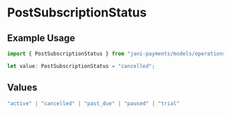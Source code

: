# PostSubscriptionStatus

## Example Usage

```typescript
import { PostSubscriptionStatus } from "jani-payments/models/operations";

let value: PostSubscriptionStatus = "cancelled";
```

## Values

```typescript
"active" | "cancelled" | "past_due" | "paused" | "trial"
```